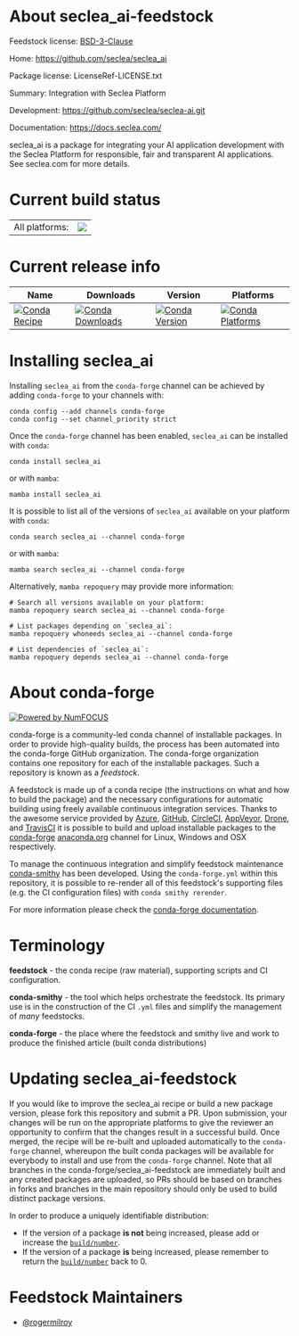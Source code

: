 About seclea_ai-feedstock
=========================

Feedstock license: [BSD-3-Clause](https://github.com/conda-forge/seclea_ai-feedstock/blob/main/LICENSE.txt)

Home: https://github.com/seclea/seclea_ai

Package license: LicenseRef-LICENSE.txt

Summary: Integration with Seclea Platform

Development: https://github.com/seclea/seclea-ai.git

Documentation: https://docs.seclea.com/

seclea_ai is a package for integrating your AI application development with the Seclea Platform
for responsible, fair and transparent AI applications. See seclea.com for more details.


Current build status
====================


<table><tr><td>All platforms:</td>
    <td>
      <a href="https://dev.azure.com/conda-forge/feedstock-builds/_build/latest?definitionId=15925&branchName=main">
        <img src="https://dev.azure.com/conda-forge/feedstock-builds/_apis/build/status/seclea_ai-feedstock?branchName=main">
      </a>
    </td>
  </tr>
</table>

Current release info
====================

| Name | Downloads | Version | Platforms |
| --- | --- | --- | --- |
| [![Conda Recipe](https://img.shields.io/badge/recipe-seclea_ai-green.svg)](https://anaconda.org/conda-forge/seclea_ai) | [![Conda Downloads](https://img.shields.io/conda/dn/conda-forge/seclea_ai.svg)](https://anaconda.org/conda-forge/seclea_ai) | [![Conda Version](https://img.shields.io/conda/vn/conda-forge/seclea_ai.svg)](https://anaconda.org/conda-forge/seclea_ai) | [![Conda Platforms](https://img.shields.io/conda/pn/conda-forge/seclea_ai.svg)](https://anaconda.org/conda-forge/seclea_ai) |

Installing seclea_ai
====================

Installing `seclea_ai` from the `conda-forge` channel can be achieved by adding `conda-forge` to your channels with:

```
conda config --add channels conda-forge
conda config --set channel_priority strict
```

Once the `conda-forge` channel has been enabled, `seclea_ai` can be installed with `conda`:

```
conda install seclea_ai
```

or with `mamba`:

```
mamba install seclea_ai
```

It is possible to list all of the versions of `seclea_ai` available on your platform with `conda`:

```
conda search seclea_ai --channel conda-forge
```

or with `mamba`:

```
mamba search seclea_ai --channel conda-forge
```

Alternatively, `mamba repoquery` may provide more information:

```
# Search all versions available on your platform:
mamba repoquery search seclea_ai --channel conda-forge

# List packages depending on `seclea_ai`:
mamba repoquery whoneeds seclea_ai --channel conda-forge

# List dependencies of `seclea_ai`:
mamba repoquery depends seclea_ai --channel conda-forge
```


About conda-forge
=================

[![Powered by
NumFOCUS](https://img.shields.io/badge/powered%20by-NumFOCUS-orange.svg?style=flat&colorA=E1523D&colorB=007D8A)](https://numfocus.org)

conda-forge is a community-led conda channel of installable packages.
In order to provide high-quality builds, the process has been automated into the
conda-forge GitHub organization. The conda-forge organization contains one repository
for each of the installable packages. Such a repository is known as a *feedstock*.

A feedstock is made up of a conda recipe (the instructions on what and how to build
the package) and the necessary configurations for automatic building using freely
available continuous integration services. Thanks to the awesome service provided by
[Azure](https://azure.microsoft.com/en-us/services/devops/), [GitHub](https://github.com/),
[CircleCI](https://circleci.com/), [AppVeyor](https://www.appveyor.com/),
[Drone](https://cloud.drone.io/welcome), and [TravisCI](https://travis-ci.com/)
it is possible to build and upload installable packages to the
[conda-forge](https://anaconda.org/conda-forge) [anaconda.org](https://anaconda.org/)
channel for Linux, Windows and OSX respectively.

To manage the continuous integration and simplify feedstock maintenance
[conda-smithy](https://github.com/conda-forge/conda-smithy) has been developed.
Using the ``conda-forge.yml`` within this repository, it is possible to re-render all of
this feedstock's supporting files (e.g. the CI configuration files) with ``conda smithy rerender``.

For more information please check the [conda-forge documentation](https://conda-forge.org/docs/).

Terminology
===========

**feedstock** - the conda recipe (raw material), supporting scripts and CI configuration.

**conda-smithy** - the tool which helps orchestrate the feedstock.
                   Its primary use is in the construction of the CI ``.yml`` files
                   and simplify the management of *many* feedstocks.

**conda-forge** - the place where the feedstock and smithy live and work to
                  produce the finished article (built conda distributions)


Updating seclea_ai-feedstock
============================

If you would like to improve the seclea_ai recipe or build a new
package version, please fork this repository and submit a PR. Upon submission,
your changes will be run on the appropriate platforms to give the reviewer an
opportunity to confirm that the changes result in a successful build. Once
merged, the recipe will be re-built and uploaded automatically to the
`conda-forge` channel, whereupon the built conda packages will be available for
everybody to install and use from the `conda-forge` channel.
Note that all branches in the conda-forge/seclea_ai-feedstock are
immediately built and any created packages are uploaded, so PRs should be based
on branches in forks and branches in the main repository should only be used to
build distinct package versions.

In order to produce a uniquely identifiable distribution:
 * If the version of a package **is not** being increased, please add or increase
   the [``build/number``](https://docs.conda.io/projects/conda-build/en/latest/resources/define-metadata.html#build-number-and-string).
 * If the version of a package **is** being increased, please remember to return
   the [``build/number``](https://docs.conda.io/projects/conda-build/en/latest/resources/define-metadata.html#build-number-and-string)
   back to 0.

Feedstock Maintainers
=====================

* [@rogermilroy](https://github.com/rogermilroy/)

